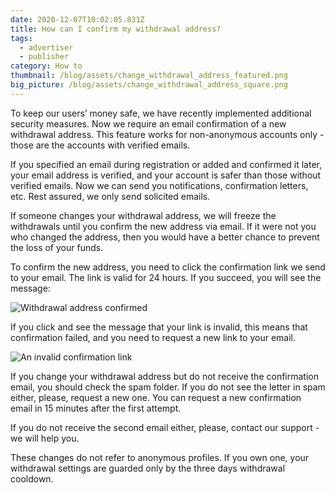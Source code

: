 ```yaml
---
date: 2020-12-07T10:02:05.831Z
title: How can I confirm my withdrawal address?
tags:
  - advertiser
  - publisher
category: How to
thumbnail: /blog/assets/change_withdrawal_address_featured.png
big_picture: /blog/assets/change_withdrawal_address_square.png
---
```

To keep our users’ money safe, we have recently implemented additional security measures. Now we require an email confirmation of a new withdrawal address. This feature works for non-anonymous accounts only - those are the accounts with verified emails.
 
If you specified an email during registration or added and confirmed it later, your email address is verified, and your account is safer than those without verified emails. Now we can send you notifications, confirmation letters, etc. Rest assured, we only send solicited emails.
 
If someone changes your withdrawal address, we will freeze the withdrawals until you confirm the new address via email. If it were not you who changed the address, then you would have a better chance to prevent the loss of your funds.
 
To confirm the new address, you need to click the confirmation link we send to your email. The link is valid for 24 hours. If you succeed, you will see the message: 
 
 
 
![](/blog/assets/confirmed.png "Withdrawal address confirmed")
 
If you click and see the message that your link is invalid, this means that confirmation failed, and you need to request a new link to your email.
 
![](/blog/assets/confirmed_invalid.png "An invalid confirmation link")
 
If you change your withdrawal address but do not receive the confirmation email, you should check the spam folder. If you do not see the letter in spam either, please, request a new one. You can request a new confirmation email in 15 minutes after the first attempt.
 
If you do not receive the second email either, please, contact our support - we will help you.
 
These changes do not refer to anonymous profiles. If you own one, your withdrawal settings are guarded only by the three days withdrawal cooldown.
 
